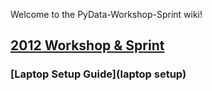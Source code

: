 Welcome to the PyData-Workshop-Sprint wiki!
## [2012 Workshop & Sprint](2012-NYC)

### [Laptop Setup Guide](laptop setup)